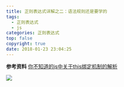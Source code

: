 ```yaml
---
title: 正则表达式详解之二：语法规则还是要学的
tags:
  - 正则表达式
  - js
categories: 正则表达式
top: false
copyright: true
date: 2018-01-23 23:04:25
---
```


<!--more-->

**参考资料**
[你不知道的js中关于this绑定机制的解析](https://juejin.im/post/5b3715def265da59af40a630)

![](http://oankigr4l.bkt.clouddn.com/wexin.png)
